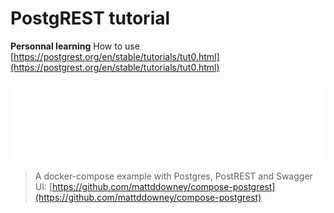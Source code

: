 # PostgREST tutorial

**Personnal learning** How to use [https://postgrest.org/en/stable/tutorials/tut0.html](https://postgrest.org/en/stable/tutorials/tut0.html)

![Banner](./banner.svg)

> A docker-compose example with Postgres, PostREST and Swagger UI: [https://github.com/mattddowney/compose-postgrest](https://github.com/mattddowney/compose-postgrest)

<!-- concat-md::toc -->
